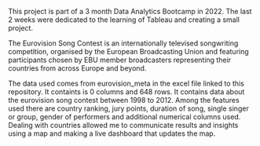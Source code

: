 This project is part of a 3 month Data Analytics Bootcamp in 2022. The last 2 weeks were dedicated to the learning of Tableau and creating a small project. 

The Eurovision Song Contest is an internationally televised songwriting competition, organised by the European Broadcasting Union and featuring participants chosen by EBU member broadcasters representing their countries from across Europe and beyond.

The data used comes from eurovision_meta in the excel file linked to this repository. It containts is 0 columns and 648 rows. It contains data about the eurovision song contest between 1998 to 2012. 
Among the features used there are country ranking, jury points, duration of song, single singer or group, gender of performers and additional numerical columns used. 
Dealing with countries allowed me to communicate results and insights using a map and making a live dashboard that updates the map.
